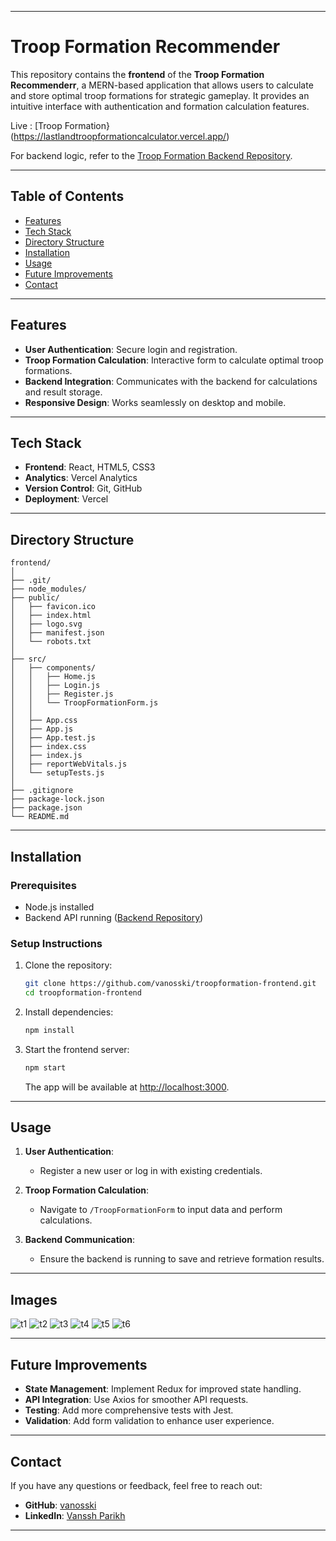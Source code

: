 
---

# **Troop Formation Recommender**  

This repository contains the **frontend** of the **Troop Formation Recommenderr**, a MERN-based application that allows users to calculate and store optimal troop formations for strategic gameplay. It provides an intuitive interface with authentication and formation calculation features.  

Live : [Troop Formation}(https://lastlandtroopformationcalculator.vercel.app/)

For backend logic, refer to the [Troop Formation Backend Repository](https://github.com/vanosski/troopformation-backend).  

---

## **Table of Contents**  
- [Features](#features)  
- [Tech Stack](#tech-stack)  
- [Directory Structure](#directory-structure)  
- [Installation](#installation)  
- [Usage](#usage)  
- [Future Improvements](#future-improvements)  
- [Contact](#contact)  

---

## **Features**  
- **User Authentication**: Secure login and registration.  
- **Troop Formation Calculation**: Interactive form to calculate optimal troop formations.  
- **Backend Integration**: Communicates with the backend for calculations and result storage.  
- **Responsive Design**: Works seamlessly on desktop and mobile.  

---

## **Tech Stack**  
- **Frontend**: React, HTML5, CSS3  
- **Analytics**: Vercel Analytics  
- **Version Control**: Git, GitHub  
- **Deployment**: Vercel  

---

## **Directory Structure**  
```
frontend/  
│  
├── .git/  
├── node_modules/  
├── public/  
│   ├── favicon.ico  
│   ├── index.html  
│   ├── logo.svg  
│   ├── manifest.json  
│   └── robots.txt  
│  
├── src/  
│   ├── components/  
│   │   ├── Home.js  
│   │   ├── Login.js  
│   │   ├── Register.js  
│   │   └── TroopFormationForm.js  
│   │  
│   ├── App.css  
│   ├── App.js  
│   ├── App.test.js  
│   ├── index.css  
│   ├── index.js  
│   ├── reportWebVitals.js  
│   └── setupTests.js  
│  
├── .gitignore  
├── package-lock.json  
├── package.json  
└── README.md  
```  

---

## **Installation**  
### Prerequisites  
- Node.js installed  
- Backend API running ([Backend Repository](https://github.com/vanosski/troopformation-backend))  

### **Setup Instructions**  
1. Clone the repository:  
   ```bash  
   git clone https://github.com/vanosski/troopformation-frontend.git  
   cd troopformation-frontend  
   ```  

2. Install dependencies:  
   ```bash  
   npm install  
   ```  

3. Start the frontend server:  
   ```bash  
   npm start  
   ```  
   The app will be available at [http://localhost:3000](http://localhost:3000).  

---

## **Usage**  
1. **User Authentication**:  
   - Register a new user or log in with existing credentials.  

2. **Troop Formation Calculation**:  
   - Navigate to `/TroopFormationForm` to input data and perform calculations.  

3. **Backend Communication**:  
   - Ensure the backend is running to save and retrieve formation results.  

---
## **Images**  

![t1](https://github.com/user-attachments/assets/db122ea2-eecd-4ab7-8b3c-9a8d35021f3f)
![t2](https://github.com/user-attachments/assets/b8059189-59c1-461d-8309-7dc53093bf48)
![t3](https://github.com/user-attachments/assets/7b0b2a05-d8eb-4377-9c12-d46f55fe3aac)
![t4](https://github.com/user-attachments/assets/0e016ec7-82ba-41bc-84ac-f18bf44bea23)
![t5](https://github.com/user-attachments/assets/c9530a94-09ab-4a9f-9bb0-ccc6424fa39a)
![t6](https://github.com/user-attachments/assets/7953346c-d26e-44ae-9b47-276a10d39674)

---
## **Future Improvements**  
- **State Management**: Implement Redux for improved state handling.  
- **API Integration**: Use Axios for smoother API requests.  
- **Testing**: Add more comprehensive tests with Jest.  
- **Validation**: Add form validation to enhance user experience.  

---

## **Contact**  
If you have any questions or feedback, feel free to reach out:  
- **GitHub**: [vanosski](https://github.com/vanosski)  
- **LinkedIn**: [Vanssh Parikh](https://linkedin.com/in/vanssh-parikh-765a2a156)  

---
